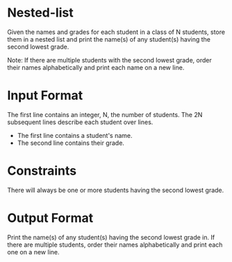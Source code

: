 # Nested-list
Given the names and grades for each student in a class of N students, store them in a nested list and print the name(s) of any student(s) having the second lowest grade.

Note: If there are multiple students with the second lowest grade, order their names alphabetically and print each name on a new line.
# Input Format

The first line contains an integer, N, the number of students.
The 2N subsequent lines describe each student over  lines.
- The first line contains a student's name.
- The second line contains their grade.
# Constraints

There will always be one or more students having the second lowest grade.
# Output Format

Print the name(s) of any student(s) having the second lowest grade in. If there are multiple students, order their names alphabetically and print each one on a new line.
